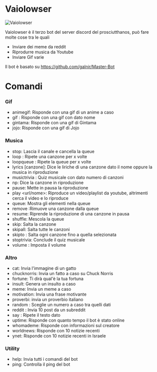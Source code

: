 # Vaiolowser
![Vaiolowser](https://raw.githubusercontent.com/spartacus04/Vaiolowser/master/icon.ico)


Vaiolowser è il terzo bot del server discord del prosciutthanos, può fare molte cose tra le quali

  - Inviare dei meme da reddit
  - Riprodurre musica da Youtube
  - Inviare Gif varie

Il bot è basato su  https://github.com/galnir/Master-Bot

# Comandi
### Gif
  - animegif: Risponde con una gif di un anime a caso
  - gif <nome>: Risponde con una gif con dato nome
  - gintama: Risponde con una gif di Gintama
  - jojo: Risponde con una gif di Jojo

### Musica
  - stop: Lascia il canale e cancella la queue
  - loop <numero di volte>: Ripete una canzone per x volte
  - loopqueue <numero di volte>: Ripete la queue per x volte
  - lyrics [canzone]: Dice le liriche di una canzone dato il nome oppure la musica in riproduzione
  - musictrivia <numero di canzoni>: Quiz musicale con dato numero di canzoni
  - np: Dice la canzone in riproduzione
  - pause: Mette in pausa la riproduzione
  - play <url/nome>: Riproduce un video/playlist da youtube, altrimenti cerca il video e lo riproduce
  - queue: Mostra gli elementi nella queue
  - remove <numero canzone>:Rimuove una canzone dalla queue
  - resume: Riprende la riproduzione di una canzone in pausa
  - shuffle: Mescola la queue
  - skip: Salta la canzone
  - skipall: Salta tutte le canzoni
  - skipto <numero canzone>: Salta ogni canzone fino a quella selezionata
  - stoptrivia: Conclude il quiz musicale
  - volume <volume>: Imposta il volume
### Altro
  - cat: Invia l'immagine di un gatto
  - chucknorris: Invia un fatto a caso su Chuck Norris
  - fortune: Ti dirà qual'è la tua fortuna
  - insult: Genera un insulto a caso
  - meme: Invia un meme a caso
  - motivation: Invia una frase motivante
  - proverbi: invia un proverbio italiano
  - random <minimo> <massimo>: Sceglie un numero a caso tra quelli dati
  - reddit <subreddit> <sort>: Invia 10 post da un subreddit
  - say <testo>: Ripete il testo dato
  - uptime: Risponde con quanto tempo il bot è stato online
  - whomademe: Risponde con informazioni sul creatore
  - worldnews: Risponde con 10 notizie recenti
  - ynet: Risponde con 10 notizie recenti in Israele
### Utility
  - help: Invia tutti i comandi del bot
  - ping: Controlla il ping del bot
